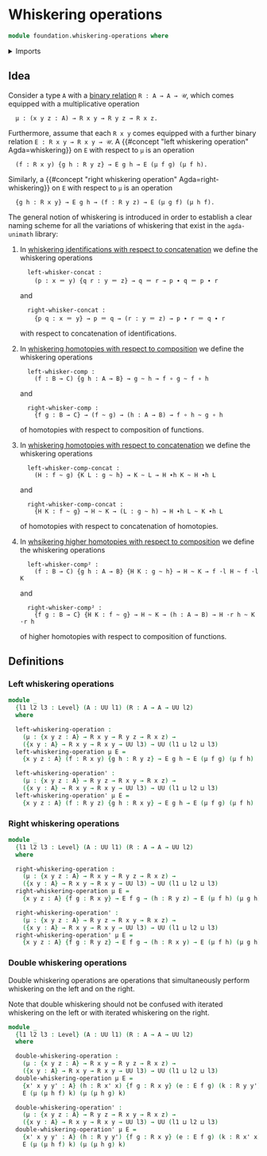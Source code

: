# Whiskering operations

```agda
module foundation.whiskering-operations where
```

<details><summary>Imports</summary>

```agda
open import foundation.universe-levels
```

</details>

## Idea

Consider a type `A` with a [binary relation](foundation.binary-relations.md)
`R : A → A → 𝒰`, which comes equipped with a multiplicative operation

```text
  μ : (x y z : A) → R x y → R y z → R x z.
```

Furthermore, assume that each `R x y` comes equipped with a further binary
relation `E : R x y → R x y → 𝒰`. A
{{#concept "left whiskering operation" Agda=whiskering}} on `E` with respect to
`μ` is an operation

```text
  (f : R x y) {g h : R y z} → E g h → E (μ f g) (μ f h).
```

Similarly, a {{#concept "right whiskering operation" Agda=right-whiskering}} on
`E` with respect to `μ` is an operation

```text
  {g h : R x y} → E g h → (f : R y z) → E (μ g f) (μ h f).
```

The general notion of whiskering is introduced in order to establish a clear
naming scheme for all the variations of whiskering that exist in the
`agda-unimath` library:

1. In
   [whiskering identifications with respect to concatenation](foundation.whiskering-identifications-concatenation.md)
   we define the whiskering operations

   ```text
     left-whisker-concat :
       (p : x ＝ y) {q r : y ＝ z} → q ＝ r → p ∙ q ＝ p ∙ r
   ```

   and

   ```text
     right-whisker-concat :
       {p q : x ＝ y} → p ＝ q → (r : y ＝ z) → p ∙ r ＝ q ∙ r
   ```

   with respect to concatenation of identifications.

2. In
   [whiskering homotopies with respect to composition](foundation.whiskering-homotopies-composition.md)
   we define the whiskering operations

   ```text
     left-whisker-comp :
       (f : B → C) {g h : A → B} → g ~ h → f ∘ g ~ f ∘ h
   ```

   and

   ```text
     right-whisker-comp :
       {f g : B → C} → (f ~ g) → (h : A → B) → f ∘ h ~ g ∘ h
   ```

   of homotopies with respect to composition of functions.

3. In
   [whiskering homotopies with respect to concatenation](foundation.whiskering-homotopies-composition-concatenation.md)
   we define the whiskering operations

   ```text
     left-whisker-comp-concat :
       (H : f ~ g) {K L : g ~ h} → K ~ L → H ∙h K ~ H ∙h L
   ```

   and

   ```text
     right-whisker-comp-concat :
       {H K : f ~ g} → H ~ K → (L : g ~ h) → H ∙h L ~ K ∙h L
   ```

   of homotopies with respect to concatenation of homotopies.

4. In
   [whsikering higher homotopies with respect to composition](foundation.whiskering-higher-homotopies-composition.md)
   we define the whiskering operations

   ```text
     left-whisker-comp² :
       (f : B → C) {g h : A → B} {H K : g ~ h} → H ~ K → f ·l H ~ f ·l K
   ```

   and

   ```text
     right-whisker-comp² :
       {f g : B → C} {H K : f ~ g} → H ~ K → (h : A → B) → H ·r h ~ K ·r h
   ```

   of higher homotopies with respect to composition of functions.

## Definitions

### Left whiskering operations

```agda
module _
  {l1 l2 l3 : Level} (A : UU l1) (R : A → A → UU l2)
  where

  left-whiskering-operation :
    (μ : {x y z : A} → R x y → R y z → R x z) →
    ({x y : A} → R x y → R x y → UU l3) → UU (l1 ⊔ l2 ⊔ l3)
  left-whiskering-operation μ E =
    {x y z : A} (f : R x y) {g h : R y z} → E g h → E (μ f g) (μ f h)

  left-whiskering-operation' :
    (μ : {x y z : A} → R y z → R x y → R x z) →
    ({x y : A} → R x y → R x y → UU l3) → UU (l1 ⊔ l2 ⊔ l3)
  left-whiskering-operation' μ E =
    {x y z : A} (f : R y z) {g h : R x y} → E g h → E (μ f g) (μ f h)
```

### Right whiskering operations

```agda
module _
  {l1 l2 l3 : Level} (A : UU l1) (R : A → A → UU l2)
  where

  right-whiskering-operation :
    (μ : {x y z : A} → R x y → R y z → R x z) →
    ({x y : A} → R x y → R x y → UU l3) → UU (l1 ⊔ l2 ⊔ l3)
  right-whiskering-operation μ E =
    {x y z : A} {f g : R x y} → E f g → (h : R y z) → E (μ f h) (μ g h)

  right-whiskering-operation' :
    (μ : {x y z : A} → R y z → R x y → R x z) →
    ({x y : A} → R x y → R x y → UU l3) → UU (l1 ⊔ l2 ⊔ l3)
  right-whiskering-operation' μ E =
    {x y z : A} {f g : R y z} → E f g → (h : R x y) → E (μ f h) (μ g h)
```

### Double whiskering operations

Double whiskering operations are operations that simultaneously perform
whiskering on the left and on the right.

Note that double whiskering should not be confused with iterated whiskering on
the left or with iterated whiskering on the right.

```agda
module _
  {l1 l2 l3 : Level} (A : UU l1) (R : A → A → UU l2)
  where

  double-whiskering-operation :
    (μ : {x y z : A} → R x y → R y z → R x z) →
    ({x y : A} → R x y → R x y → UU l3) → UU (l1 ⊔ l2 ⊔ l3)
  double-whiskering-operation μ E =
    {x' x y y' : A} (h : R x' x) {f g : R x y} (e : E f g) (k : R y y') →
    E (μ (μ h f) k) (μ (μ h g) k)

  double-whiskering-operation' :
    (μ : {x y z : A} → R y z → R x y → R x z) →
    ({x y : A} → R x y → R x y → UU l3) → UU (l1 ⊔ l2 ⊔ l3)
  double-whiskering-operation' μ E =
    {x' x y y' : A} (h : R y y') {f g : R x y} (e : E f g) (k : R x' x) →
    E (μ (μ h f) k) (μ (μ h g) k)
```
